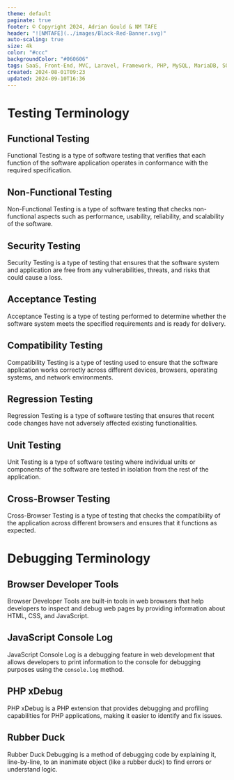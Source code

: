 ```yaml
---
theme: default
paginate: true
footer: © Copyright 2024, Adrian Gould & NM TAFE
header: "![NMTAFE](../images/Black-Red-Banner.svg)"
auto-scaling: true
size: 4k
color: "#ccc"
backgroundColor: "#060606"
tags: SaaS, Front-End, MVC, Laravel, Framework, PHP, MySQL, MariaDB, SQLite, Testing, Unit Testing, Feature Testng, PEST
created: 2024-08-01T09:23
updated: 2024-09-10T16:36
---
```


# Testing Terminology

## Functional Testing

Functional Testing is a type of software testing that verifies that each function of the software application operates in conformance with the required specification.

## Non-Functional Testing

Non-Functional Testing is a type of software testing that checks non-functional aspects such as performance, usability, reliability, and scalability of the software.

## Security Testing

Security Testing is a type of testing that ensures that the software system and application are free from any vulnerabilities, threats, and risks that could cause a loss.

## Acceptance Testing

Acceptance Testing is a type of testing performed to determine whether the software system meets the specified requirements and is ready for delivery.

## Compatibility Testing

Compatibility Testing is a type of testing used to ensure that the software application works correctly across different devices, browsers, operating systems, and network environments.

## Regression Testing

Regression Testing is a type of software testing that ensures that recent code changes have not adversely affected existing functionalities.

## Unit Testing

Unit Testing is a type of software testing where individual units or components of the software are tested in isolation from the rest of the application.

## Cross-Browser Testing

Cross-Browser Testing is a type of testing that checks the compatibility of the application across different browsers and ensures that it functions as expected.

# Debugging Terminology

## Browser Developer Tools

Browser Developer Tools are built-in tools in web browsers that help developers to inspect and debug web pages by providing information about HTML, CSS, and JavaScript.

## JavaScript Console Log

JavaScript Console Log is a debugging feature in web development that allows developers to print information to the console for debugging purposes using the `console.log` method.

## PHP xDebug

PHP xDebug is a PHP extension that provides debugging and profiling capabilities for PHP applications, making it easier to identify and fix issues.

## Rubber Duck

Rubber Duck Debugging is a method of debugging code by explaining it, line-by-line, to an inanimate object (like a rubber duck) to find errors or understand logic.